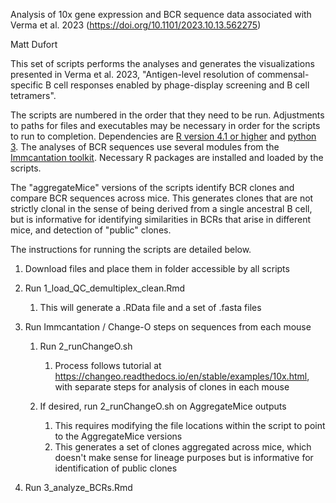 Analysis of 10x gene expression and BCR sequence data associated with Verma et al. 2023 (https://doi.org/10.1101/2023.10.13.562275)

Matt Dufort



This set of scripts performs the analyses and generates the visualizations presented in Verma et al. 2023, "Antigen-level resolution of commensal-specific B cell responses enabled by phage-display screening and B cell tetramers".

The scripts are numbered in the order that they need to be run. Adjustments to paths for files and executables may be necessary in order for the scripts to run to completion.  Dependencies are [R version 4.1 or higher](https://cran.r-project.org/) and [python 3](https://www.python.org/downloads/).  The analyses of BCR sequences use several modules from the [Immcantation toolkit](https://immcantation.readthedocs.io/en/stable/).  Necessary R packages are installed and loaded by the scripts.

The "aggregateMice" versions of the scripts identify BCR clones and compare BCR sequences across mice. This generates clones that are not strictly clonal in the sense of being derived from a single ancestral B cell, but is informative for identifying similarities in BCRs that arise in different mice, and detection of "public" clones.

The instructions for running the scripts are detailed below.



1. Download files and place them in folder accessible by all scripts
2. Run 1_load_QC_demultiplex_clean.Rmd
   1. This will generate a .RData file and a set of .fasta files

3. Run Immcantation / Change-O steps on sequences from each mouse
   1. Run 2_runChangeO.sh
      1. Process follows tutorial at https://changeo.readthedocs.io/en/stable/examples/10x.html, with separate steps for analysis of clones in each mouse

   2. If desired, run 2_runChangeO.sh on AggregateMice outputs
      1. This requires modifying the file locations within the script to point to the AggregateMice versions
      2. This generates a set of clones aggregated across mice, which doesn't make sense for lineage purposes but is informative for identification of public clones

4. Run 3_analyze_BCRs.Rmd
